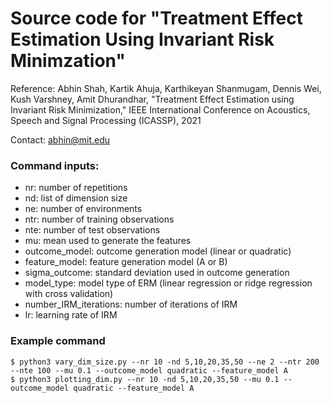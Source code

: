 
# Source code for "Treatment Effect Estimation Using Invariant Risk Minimzation"

Reference: Abhin Shah, Kartik Ahuja, Karthikeyan Shanmugam, Dennis Wei, Kush Varshney, Amit Dhurandhar,
"Treatment Effect Estimation using Invariant Risk Minimization," 
IEEE International Conference on Acoustics, Speech and Signal Processing (ICASSP), 2021

Contact: abhin@mit.edu

### Command inputs:

-   nr: number of repetitions
-   nd: list of dimension size
-   ne: number of environments
-   ntr: number of training observations
-   nte: number of test observations
-   mu: mean used to generate the features
-   outcome_model: outcome generation model (linear or quadratic)
-   feature_model: feature generation model (A or B)
-   sigma_outcome: standard deviation used in outcome generation
-   model_type: model type of ERM (linear regression or ridge regression with cross validation)
-   number_IRM_iterations: number of iterations of IRM
-   lr: learning rate of IRM

### Example command

```shell
$ python3 vary_dim_size.py --nr 10 -nd 5,10,20,35,50 --ne 2 --ntr 200 --nte 100 --mu 0.1 --outcome_model quadratic --feature_model A
$ python3 plotting_dim.py --nr 10 -nd 5,10,20,35,50 --mu 0.1 --outcome_model quadratic --feature_model A
```

